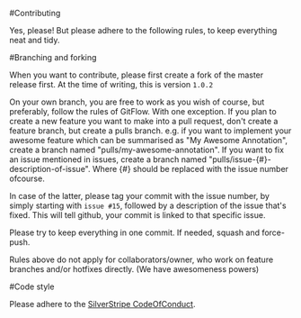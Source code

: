 #Contributing

Yes, please! But please adhere to the following rules, to keep everything neat and tidy.

#Branching and forking

When you want to contribute, please first create a fork of the master release first. At the time of writing, this is version `1.0.2`

On your own branch, you are free to work as you wish of course, but preferably, follow the rules of GitFlow. With one exception. If you plan to create a new feature you want to make into a pull request, don't create a feature branch, but create a pulls branch.
e.g. if you want to implement your awesome feature which can be summarised as "My Awesome Annotation", create a branch named "pulls/my-awesome-annotation".
If you want to fix an issue mentioned in issues, create a branch named "pulls/issue-{#}-description-of-issue". Where {#} should be replaced with the issue number ofcourse.

In case of the latter, please tag your commit with the issue number, by simply starting with `issue #15`, followed by a description of the issue that's fixed. This will tell github, your commit is linked to that specific issue.

Please try to keep everything in one commit. If needed, squash and force-push.

Rules above do not apply for collaborators/owner, who work on feature branches and/or hotfixes directly. (We have awesomeness powers)

#Code style

Please adhere to the [SilverStripe CodeOfConduct](CodeOfConduct.md).
